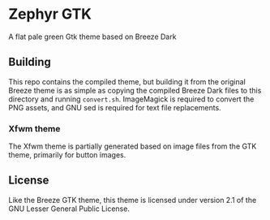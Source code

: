 # Zephyr GTK

A flat pale green Gtk theme based on Breeze Dark

## Building

This repo contains the compiled theme, but building it from the original Breeze theme is as simple as copying the compiled Breeze Dark files to this directory and running `convert.sh`. ImageMagick is required to convert the PNG assets, and GNU sed is required for text file replacements.

### Xfwm theme

The Xfwm theme is partially generated based on image files from the GTK theme, primarily for button images.

## License

Like the Breeze GTK theme, this theme is licensed under version 2.1 of the GNU Lesser General Public License.
